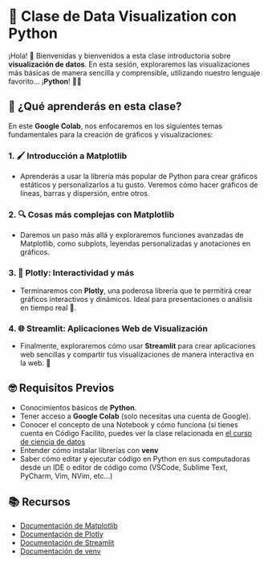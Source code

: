# 🎨 Clase de Data Visualization con Python

¡Hola! 👋 Bienvenidas y bienvenidos a esta clase introductoria sobre **visualización de datos**. En esta sesión, exploraremos las visualizaciones más básicas de manera sencilla y comprensible, utilizando nuestro lenguaje favorito... ¡**Python**! 🐍✨

## 🤔 ¿Qué aprenderás en esta clase?

En este **Google Colab**, nos enfocaremos en los siguientes temas fundamentales para la creación de gráficos y visualizaciones:

### 1. 🖌️ **Introducción a Matplotlib**

- Aprenderás a usar la librería más popular de Python para crear gráficos estáticos y personalizarlos a tu gusto. Veremos cómo hacer gráficos de líneas, barras y dispersión, entre otros.

### 2. 🔍 **Cosas más complejas con Matplotlib**

- Daremos un paso más allá y exploraremos funciones avanzadas de Matplotlib, como subplots, leyendas personalizadas y anotaciones en gráficos.

### 3. 🌟 **Plotly: Interactividad y más**

- Terminaremos con **Plotly**, una poderosa librería que te permitirá crear gráficos interactivos y dinámicos. Ideal para presentaciones o análisis en tiempo real 🚀.

### 4. 🌐 **Streamlit: Aplicaciones Web de Visualización**

- Finalmente, exploraremos cómo usar **Streamlit** para crear aplicaciones web sencillas y compartir tus visualizaciones de manera interactiva en la web. 🎉

## 🤓 Requisitos Previos

- Conocimientos básicos de **Python**.
- Tener acceso a **Google Colab** (solo necesitas una cuenta de Google).
- Conocer el concepto de una Notebook y cómo funciona (si tienes cuenta en Código Facilito, puedes ver la clase relacionada en [el curso de ciencia de datos](https://codigofacilito.com/videos/introduccion-conoce-tus-herramientas-de-ciencia-de-datos)
- Entender cómo instalar librerías con **venv**
- Saber cómo editar y ejecutar código en Python en sus computadoras desde un IDE o editor de código como (VSCode, Sublime Text, PyCharm, Vim, NVim, etc...)

## 📚 Recursos

- [Documentación de Matplotlib](https://matplotlib.org/stable/contents.html)
- [Documentación de Plotly](https://plotly.com/python/)
- [Documentación de Streamlit](https://docs.streamlit.io/)
- [Documentación de venv](https://docs.python.org/3/library/venv.html)
